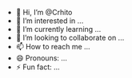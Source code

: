 - 👋 Hi, I’m @Crhito
- 👀 I’m interested in ...
- 🌱 I’m currently learning ...
- 💞️ I’m looking to collaborate on ...
- 📫 How to reach me ...
- 😄 Pronouns: ...
- ⚡ Fun fact: ...

<!---
Crhito/Crhito is a ✨ special ✨ repository because its `README.md` (this file) appears on your GitHub profile.
You can click the Preview link to take a look at your changes.
--->
